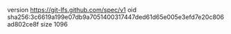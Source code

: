 version https://git-lfs.github.com/spec/v1
oid sha256:3c6619a199e07db9a7051400317447ded61d65e005e3efd7e20c806ad802ce8f
size 1096

